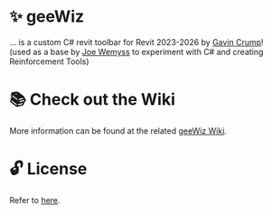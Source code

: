 # ✨ geeWiz
 ... is a custom C# revit toolbar for Revit 2023-2026 by [Gavin Crump](https://github.com/aussieBIMguru/geeWiz/wiki/1.0-%E2%80%90-About#about-the-author)!  
 (used as a base by [Joe Wemyss](https://www.linkedin.com/in/joe-wemyss-32128b156/) to experiment with C# and creating Reinforcement Tools)

# 📚 Check out the Wiki
More information can be found at the related [geeWiz Wiki](https://github.com/aussieBIMguru/geeWiz/wiki).

# 🔓 License
Refer to [here](https://github.com/aussieBIMguru/geeWiz/tree/main?tab=MIT-1-ov-file).
